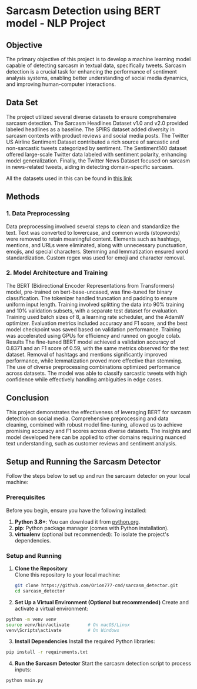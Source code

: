 # Sarcasm Detection using BERT model - NLP Project

## Objective
The primary objective of this project is to develop a machine learning model capable of detecting sarcasm in textual data, specifically tweets. Sarcasm detection is a crucial task for enhancing the performance of sentiment analysis systems, enabling better understanding of social media dynamics, and improving human-computer interactions.

## Data Set
The project utilized several diverse datasets to ensure comprehensive sarcasm detection. The Sarcasm Headlines Dataset v1.0 and v2.0 provided labeled headlines as a baseline. The SPIRS dataset added diversity in sarcasm contexts with product reviews and social media posts. The Twitter US Airline Sentiment Dataset contributed a rich source of sarcastic and non-sarcastic tweets categorized by sentiment. The Sentiment140 dataset offered large-scale Twitter data labeled with sentiment polarity, enhancing model generalization. Finally, the Twitter News Dataset focused on sarcasm in news-related tweets, aiding in detecting domain-specific sarcasm.

All the datasets used in this can be found in [this link](https://drive.google.com/drive/folders/1NSXGPRQnuSP2ipNG6-I-7FF-tR9iZvVE)

## Methods
### 1. Data Preprocessing
Data preprocessing involved several steps to clean and standardize the text. Text was converted to lowercase, and common words (stopwords) were removed to retain meaningful content. Elements such as hashtags, mentions, and URLs were eliminated, along with unnecessary punctuation, emojis, and special characters. Stemming and lemmatization ensured word standardization. Custom regex was used for emoji and character removal. 
### 2. Model Architecture and Training
The BERT (Bidirectional Encoder Representations from Transformers) model, pre-trained on bert-base-uncased, was fine-tuned for binary classification. The tokenizer handled truncation and padding to ensure uniform input length. Training involved splitting the data into 90% training and 10% validation subsets, with a separate test dataset for evaluation. Training used batch sizes of 8, a learning rate scheduler, and the AdamW optimizer. Evaluation metrics included accuracy and F1 score, and the best model checkpoint was saved based on validation performance. Training was accelerated using GPUs for efficiency and runned on google colab.
Results
The fine-tuned BERT model achieved a validation accuracy of 0.8371 and an F1 score of 0.59, with the same metrics observed for the test dataset. Removal of hashtags and mentions significantly improved performance, while lemmatization proved more effective than stemming. The use of diverse preprocessing combinations optimized performance across datasets. The model was able to classify sarcastic tweets with high confidence while effectively handling ambiguities in edge cases.
## Conclusion
This project demonstrates the effectiveness of leveraging BERT for sarcasm detection on social media. Comprehensive preprocessing and data cleaning, combined with robust model fine-tuning, allowed us to achieve promising accuracy and F1 scores across diverse datasets. The insights and model developed here can be applied to other domains requiring nuanced text understanding, such as customer reviews and sentiment analysis.


## Setup and Running the Sarcasm Detector

Follow the steps below to set up and run the sarcasm detector on your local machine:

### Prerequisites

Before you begin, ensure you have the following installed:

1. **Python 3.8+**: You can download it from [python.org](https://www.python.org/).
2. **pip**: Python package manager (comes with Python installation).
3. **virtualenv** (optional but recommended): To isolate the project's dependencies.

### Setup and Running

1. **Clone the Repository**  
   Clone this repository to your local machine:
   ```bash
   git clone https://github.com/Orion777-cmd/sarcasm_detector.git
   cd sarcasm_detector

2. **Set Up a Virtual Environment (Optional but recommended)**
Create and activate a virtual environment:

```bash
python -m venv venv
source venv/bin/activate       # On macOS/Linux
venv\Scripts\activate          # On Windows
```

3. **Install Dependencies**
Install the required Python libraries:

```bash
pip install -r requirements.txt
```

4. **Run the Sarcasm Detector**
Start the sarcasm detection script to process inputs:

```bash
python main.py
```
